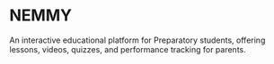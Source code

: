 # NEMMY
An interactive educational platform for Preparatory students, offering lessons, videos, quizzes, and performance tracking for parents.
